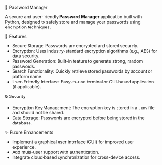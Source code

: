 🔐 Password Manager  

A secure and user-friendly **Password Manager** application built with Python, designed to safely store and manage your passwords using encryption techniques.  

🚀 Features  
- Secure Storage: Passwords are encrypted and stored securely.  
- Encryption: Uses industry-standard encryption algorithms (e.g., AES) for data security.  
- Password Generation: Built-in feature to generate strong, random passwords.  
- Search Functionality: Quickly retrieve stored passwords by account or platform name.  
- User-Friendly Interface: Easy-to-use terminal or GUI-based application (if applicable).  

🔒 Security  
- Encryption Key Management: The encryption key is stored in a `.env` file and should not be shared.  
- Data Storage: Passwords are encrypted before being stored in the database.  

✨ Future Enhancements  
- Implement a graphical user interface (GUI) for improved user experience.  
- Add multi-user support with authentication.  
- Integrate cloud-based synchronization for cross-device access.  
